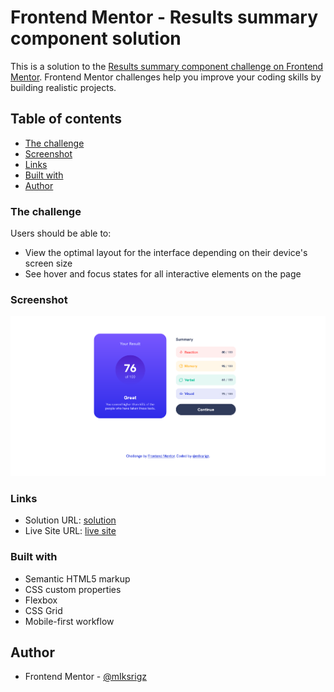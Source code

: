 # Frontend Mentor - Results summary component solution

This is a solution to the [Results summary component challenge on Frontend Mentor](https://www.frontendmentor.io/challenges/results-summary-component-CE_K6s0maV). Frontend Mentor challenges help you improve your coding skills by building realistic projects.

## Table of contents

- [The challenge](#the-challenge)
- [Screenshot](#screenshot)
- [Links](#links)
- [Built with](#built-with)
- [Author](#author)

### The challenge

Users should be able to:

- View the optimal layout for the interface depending on their device's screen size
- See hover and focus states for all interactive elements on the page

### Screenshot

![](./assets/images/screenshot.png)

### Links

- Solution URL: [solution](https://www.frontendmentor.io/challenges/results-summary-component-CE_K6s0maV/hub)
- Live Site URL: [live site](https://result-summary-component-iksrigz.netlify.app/)

### Built with

- Semantic HTML5 markup
- CSS custom properties
- Flexbox
- CSS Grid
- Mobile-first workflow

## Author

- Frontend Mentor - [@mIksrigz](https://www.frontendmentor.io/profile/mIksrigz)
